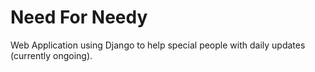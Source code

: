 # Need For Needy
Web Application using Django to help special people with daily updates (currently ongoing). <br/>

